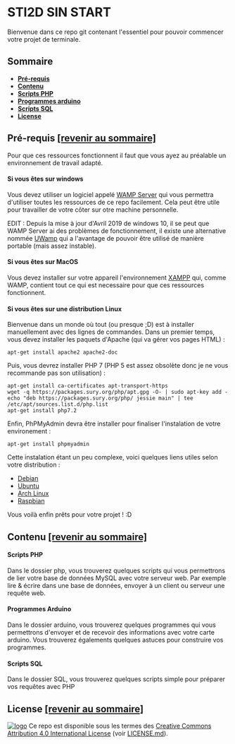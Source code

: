 # STI2D SIN START

Bienvenue dans ce repo git contenant l'essentiel pour pouvoir commencer votre projet de terminale.

## Sommaire

+ **[Pré-requis](#pr%C3%A9-requis-revenir-au-sommaire)**
+ **[Contenu](#contenu-revenir-au-sommaire)**
+ **[Scripts PHP](#scripts-php)**
+ **[Programmes arduino](#programmes-arduino)**
+ **[Scripts SQL](#scripts-sql)**
+ **[License](#license-revenir-au-sommaire)**

## Pré-requis [[revenir au sommaire]](#sommaire)

Pour que ces ressources fonctionnent il faut que vous ayez au préalable un environnement de travail adapté.

#### Si vous êtes sur windows

Vous devez utiliser un logiciel appelé [WAMP Server](http://www.wampserver.com/) qui vous permettra d'utiliser toutes les ressources de ce repo facilement. Cela peut être utile pour travailler de votre côter sur otre machine personnelle.

EDIT : Depuis la mise à jour d'Avril 2019 de windows 10, il se peut que WAMP Server ai des problèmes de fonctionnement, il existe une alternative nommée [UWamp](https://www.uwamp.com/fr/) qui a l'avantage de pouvoir être utilisé de manière portable (mais assez instable).

#### Si vous êtes sur MacOS

Vous devez installer sur votre appareil l'environnement [XAMPP](https://www.apachefriends.org/fr/index.html) qui, comme WAMP, contient tout ce qui est necessaire pour que ces ressources fonctionnent.

#### Si vous êtes sur une distribution Linux

Bienvenue dans un monde où tout (ou presque ;D) est à installer manuellement avec des lignes de commandes.
Dans un premier temps, vous devez installer les paquets d'Apache (qui va gérer vos pages HTML) :

```
apt-get install apache2 apache2-doc
```

Puis, vous devrez installer PHP 7 (PHP 5 est assez obsolète donc je ne vous recommande pas son utilisation) :

```
apt-get install ca-certificates apt-transport-https 
wget -q https://packages.sury.org/php/apt.gpg -O- | sudo apt-key add -
echo "deb https://packages.sury.org/php/ jessie main" | tee /etc/apt/sources.list.d/php.list
apt-get install php7.2
```

Enfin, PhPMyAdmin devra être installer pour finaliser l'instalation de votre environement :

```
apt-get install phpmyadmin
```

Cette instalation étant un peu complexe, voici quelques liens utiles selon votre distribution :

+ [Debian](https://www.lecoindunet.com/installer-serveur-web-lamp-sous-debian-8-jessie-1519)
+ [Ubuntu](https://doc.ubuntu-fr.org/lamp)
+ [Arch Linux](https://wiki.archlinux.fr/LAMP)
+ [Raspbian](https://raspberry-pi.fr/installer-serveur-web-raspberry-lamp/)

Vous voilà enfin prêts pour votre projet ! :D

## Contenu [[revenir au sommaire]](#sommaire)
#### Scripts PHP

Dans le dossier php, vous trouverez quelques scripts qui vous permettrons de lier votre base de données MySQL avec votre serveur web. Par exemple lire & écrire dans une base de données, envoyer à un client ou serveur une requête web.

#### Programmes Arduino

Dans le dossier arduino, vous trouverez quelques programmes qui vous permettrons d'envoyer et de recevoir des informations avec votre carte arduino. Vous trouverez égalements quelques astuces pour construire vos programmes.

#### Scripts SQL

Dans le dossier SQL, vous trouverez quelques scripts simple pour préparer vos requêtes avec PHP

## License [[revenir au sommaire]](#sommaire)

[![logo](https://licensebuttons.net/l/by/4.0/88x31.png)](https://creativecommons.org/licenses/by/4.0/) Ce repo est disponible sous les termes des [Creative Commons Attribution 4.0 International License](https://creativecommons.org/licenses/by/4.0/) (voir [LICENSE.md](https://github.com/JunkJumper/STI2D_SIN_START/blob/master/LICENSE.md)).
